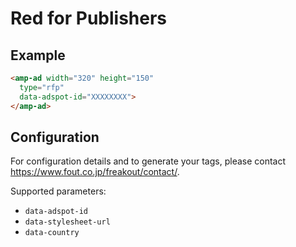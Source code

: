 <!---
Copyright 2018 The AMP HTML Authors. All Rights Reserved.

Licensed under the Apache License, Version 2.0 (the "License");
you may not use this file except in compliance with the License.
You may obtain a copy of the License at

      http://www.apache.org/licenses/LICENSE-2.0

Unless required by applicable law or agreed to in writing, software
distributed under the License is distributed on an "AS-IS" BASIS,
WITHOUT WARRANTIES OR CONDITIONS OF ANY KIND, either express or implied.
See the License for the specific language governing permissions and
limitations under the License.
-->

# Red for Publishers

## Example

```html
<amp-ad width="320" height="150"
  type="rfp"
  data-adspot-id="XXXXXXXX">
</amp-ad>
```

## Configuration

For configuration details and to generate your tags, please contact https://www.fout.co.jp/freakout/contact/.

Supported parameters:

- `data-adspot-id`
- `data-stylesheet-url`
- `data-country`
